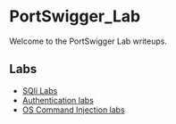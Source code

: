 # PortSwigger_Lab

Welcome to the PortSwigger Lab writeups.

## Labs

- [SQli Labs](SQL%20Injection.md)
- [Authentication labs](Authentication.md)
- [OS Command Injection labs](./os_cmd_injection.md)
